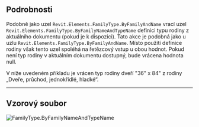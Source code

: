 ## Podrobnosti
Podobně jako uzel `Revit.Elements.FamilyType.ByFamilyAndName` vrací uzel `Revit.Elements.FamilyType.ByFamilyNameAndTypeName` definici typu rodiny z aktuálního dokumentu (pokud je k dispozici). Tato akce je podobná jako u uzlu `Revit.Elements.FamilyType.ByFamilyAndName`. Místo použití definice rodiny však tento uzel spoléhá na řetězcový vstup u obou hodnot. Pokud není typ rodiny v aktuálním dokumentu dostupný, bude vrácena hodnota null.

V níže uvedeném příkladu je vrácen typ rodiny dveří "36" x 84" z rodiny „Dveře, průchod, jednokřídlé, hladké“.
___
## Vzorový soubor

![FamilyType.ByFamilyNameAndTypeName](./Revit.Elements.FamilyType.ByFamilyNameAndTypeName_img.jpg)

